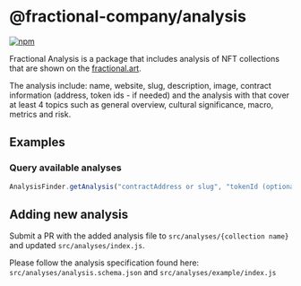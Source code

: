 # @fractional-company/analysis

[![npm](https://img.shields.io/npm/v/@fractional-company/analysis)](https://unpkg.com/@solana/spl-token-registry@latest/)

Fractional Analysis is a package that includes analysis of NFT collections that are shown on the [fractional.art](https://fractional.art). 

The analysis include: name, website, slug, description, image,
contract information (address, token ids - if needed) and the analysis with that cover at least 4 topics such as general overview, cultural significance, macro, metrics and risk.

## Examples

### Query available analyses

```javascript
AnalysisFinder.getAnalysis("contractAddress or slug", "tokenId (optional)");
```

## Adding new analysis

Submit a PR with the added analysis file to `src/analyses/{collection name}` and updated `src/analyses/index.js`.

Please follow the analysis specification found here: `src/analyses/analysis.schema.json` and `src/analyses/example/index.js`
